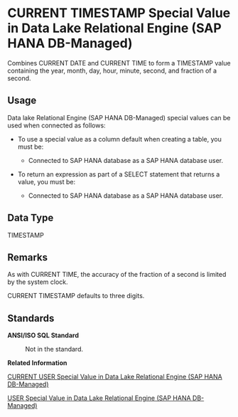 <!-- loio4bbfdd6d4312481d99df98a23b4cc3dc -->

# CURRENT TIMESTAMP Special Value in Data Lake Relational Engine \(SAP HANA DB-Managed\)

Combines CURRENT DATE and CURRENT TIME to form a TIMESTAMP value containing the year, month, day, hour, minute, second, and fraction of a second.



<a name="loio4bbfdd6d4312481d99df98a23b4cc3dc__section_agt_pxr_btb"/>

## Usage

Data lake Relational Engine \(SAP HANA DB-Managed\) special values can be used when connected as follows:

-   To use a special value as a column default when creating a table, you must be:
    -   Connected to SAP HANA database as a SAP HANA database user.

-   To return an expression as part of a SELECT statement that returns a value, you must be:
    -   Connected to SAP HANA database as a SAP HANA database user.




<a name="loio4bbfdd6d4312481d99df98a23b4cc3dc__section_dtd_xbr_btb"/>

## Data Type

TIMESTAMP



<a name="loio4bbfdd6d4312481d99df98a23b4cc3dc__section_a42_ybr_btb"/>

## Remarks

As with CURRENT TIME, the accuracy of the fraction of a second is limited by the system clock.

CURRENT TIMESTAMP defaults to three digits.



<a name="loio4bbfdd6d4312481d99df98a23b4cc3dc__section_ggr_ybr_btb"/>

## Standards


<dl>
<dt><b>

ANSI/ISO SQL Standard

</b></dt>
<dd>

Not in the standard.



</dd>
</dl>

**Related Information**  


[CURRENT USER Special Value in Data Lake Relational Engine \(SAP HANA DB-Managed\)](current-user-special-value-in-data-lake-relational-engine-sap-hana-db-managed-336e6f1.md "Returns a string that contains the user ID of the current connection.")

[USER Special Value in Data Lake Relational Engine \(SAP HANA DB-Managed\)](user-special-value-in-data-lake-relational-engine-sap-hana-db-managed-8eda34d.md "Returns a string that contains the user ID of the current connection.")

